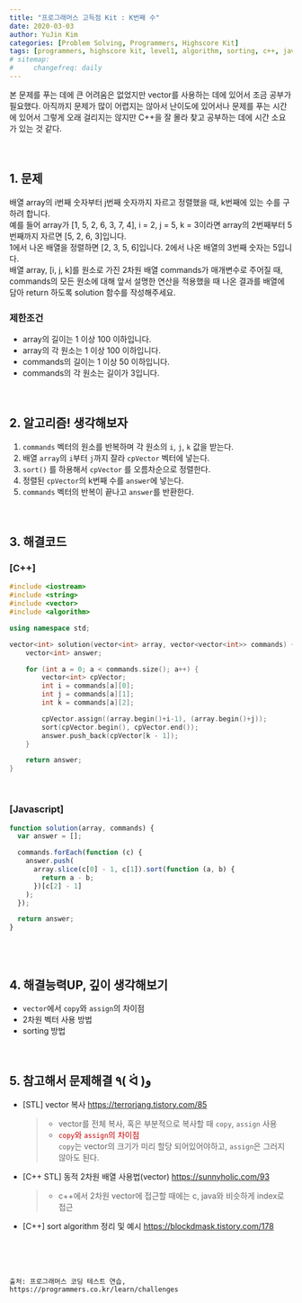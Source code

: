 ```yaml
---
title: "프로그래머스 고득점 Kit : K번째 수"
date: 2020-03-03
author: YuJin Kim
categories: [Problem Solving, Programmers, Highscore Kit]
tags: [programmers, highscore kit, level1, algorithm, sorting, c++, javascript]
# sitemap:
#     changefreq: daily
---
```


본 문제를 푸는 데에 큰 어려움은 없었지만 vector를 사용하는 데에 있어서 조금 공부가 필요했다. 아직까지 문제가 많이 어렵지는 않아서 난이도에 있어서나 문제를 푸는 시간에 있어서 그렇게 오래 걸리지는 않지만 C++을 잘 몰라 찾고 공부하는 데에 시간 소요가 있는 것 같다.  
<br/>
<br/>

## 1. 문제

배열 array의 i번째 숫자부터 j번째 숫자까지 자르고 정렬했을 때, k번째에 있는 수를 구하려 합니다.  
예를 들어 array가 [1, 5, 2, 6, 3, 7, 4], i = 2, j = 5, k = 3이라면 array의 2번째부터 5번째까지 자르면 [5, 2, 6, 3]입니다.  
1에서 나온 배열을 정렬하면 [2, 3, 5, 6]입니다. 2에서 나온 배열의 3번째 숫자는 5입니다.  
배열 array, [i, j, k]를 원소로 가진 2차원 배열 commands가 매개변수로 주어질 때, commands의 모든 원소에 대해 앞서 설명한 연산을 적용했을 때 나온 결과를 배열에 담아 return 하도록 solution 함수를 작성해주세요.

### 제한조건

- array의 길이는 1 이상 100 이하입니다.
- array의 각 원소는 1 이상 100 이하입니다.
- commands의 길이는 1 이상 50 이하입니다.
- commands의 각 원소는 길이가 3입니다.
  <br/><br/><br/>

## 2. 알고리즘! 생각해보자

1. `commands` 벡터의 원소를 반복하며 각 원소의 `i`, `j`, `k` 값을 받는다.
2. 배열 `array`의 `i`부터 `j`까지 잘라 `cpVector` 벡터에 넣는다.
3. `sort()` 를 하용해서 `cpVector` 를 오름차순으로 정렬한다.
4. 정렬된 `cpVector`의 k번째 수를 `answer`에 넣는다.
5. `commands` 벡터의 반복이 끝나고 `answer`를 반환한다.  
   <br/><br/>

## 3. 해결코드

### [C++]

```c++
#include <iostream>
#include <string>
#include <vector>
#include <algorithm>

using namespace std;

vector<int> solution(vector<int> array, vector<vector<int>> commands) {
    vector<int> answer;

    for (int a = 0; a < commands.size(); a++) {
        vector<int> cpVector;
        int i = commands[a][0];
        int j = commands[a][1];
        int k = commands[a][2];

        cpVector.assign((array.begin()+i-1), (array.begin()+j));
        sort(cpVector.begin(), cpVector.end());
        answer.push_back(cpVector[k - 1]);
    }

    return answer;
}
```

<br/>

### [Javascript]

```javascript
function solution(array, commands) {
  var answer = [];

  commands.forEach(function (c) {
    answer.push(
      array.slice(c[0] - 1, c[1]).sort(function (a, b) {
        return a - b;
      })[c[2] - 1]
    );
  });

  return answer;
}
```

<br/><br/>

## 4. 해결능력UP, 깊이 생각해보기

- `vector`에서 `copy`와 `assign`의 차이점
- 2차원 벡터 사용 방법
- sorting 방법
  <br/><br/><br/>

## 5. 참고해서 문제해결 ٩( ᐛ )و

- [STL] vector 복사 <https://terrorjang.tistory.com/85>
  > - vector를 전체 복사, 혹은 부분적으로 복사할 때 `copy`, `assign` 사용
  > - <span style="color: #c70000">`copy`와 `assign`의 차이점</span>  
  >   `copy`는 vector의 크기가 미리 할당 되어있어야하고, `assign`은 그러지 않아도 된다.
- [C++ STL] 동적 2차원 배열 사용법(vector) <https://sunnyholic.com/93>
  > - c++에서 2차원 vector에 접근할 때에는 c, java와 비슷하게 index로 접근
- [C++] sort algorithm 정리 및 예시 <https://blockdmask.tistory.com/178>

<br/><br/><br/>

```
출처: 프로그래머스 코딩 테스트 연습, https://programmers.co.kr/learn/challenges
```

